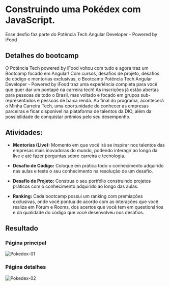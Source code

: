 # Construindo uma Pokédex com JavaScript.

Esse desfio faz parte do Potência Tech Angular Developer - Powered by iFood

## Detalhes do bootcamp
O Potência Tech powered by iFood voltou com tudo e agora traz um Bootcamp focado em Angular! Com cursos, desafios de projeto, desafios de código e mentorias exclusivas, o Bootcamp Potência Tech Angular Developer - Powered by iFood traz uma experiência completa para você que quer dar um pontapé na carreira tech! As inscrições já estão abertas para pessoas de todo o Brasil, mas voltado e focado em grupos sub-representados e pessoas de baixa renda. Ao final do programa, acontecerá o Minha Carreira Tech, uma oportunidade de conhecer as empresas parceiras e ficar disponível na plataforma de talentos da DIO, além da possibilidade de conquistar prêmios pelo seu desempenho.

## Atividades:
* **Mentorias (Live):** Momento em que você irá se inspirar nos talentos das empresas mais inovadoras do mundo, podendo interagir ao longo da live e até fazer perguntas sobre carreira e tecnologia.

* **Desafio de Código:** Coloque em prática todo o conhecimento adquirido nas aulas e teste o seu conhecimento na resolução de um desafio.

* **Desafio de Projeto:** Construa o seu portfólio construindo projetos práticos com o conhecimento adquirido ao longo das aulas.

* **Ranking:** Cada bootcamp possui um ranking com premiações exclusivas, onde você pontua de acordo com as interações que você realiza em Fórum e Rooms, dos acertos que você tem em questionários e da qualidade do código que você desenvolveu nos desafios.

## Resultado
### Página principal
![Pokedex-01](https://github.com/LinusWeb/js-developer-pokedex/assets/20049294/9e6702cb-bd8d-44e9-ba8c-dfc600d65b27)

### Página detalhes
![Pokedex-02](https://github.com/LinusWeb/js-developer-pokedex/assets/20049294/df6b5408-c53c-446a-b26e-a41b1b8cde22)
